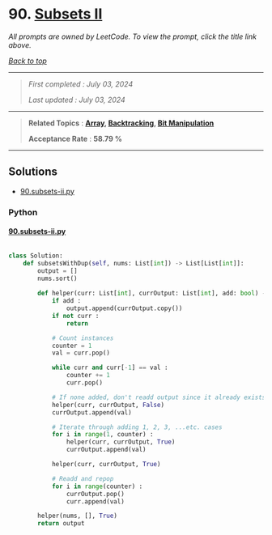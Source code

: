 # 90. [Subsets II](<https://leetcode.com/problems/subsets-ii>)

*All prompts are owned by LeetCode. To view the prompt, click the title link above.*

*[Back to top](<../README.md>)*

------

> *First completed : July 03, 2024*
>
> *Last updated : July 03, 2024*

------

> **Related Topics** : **[Array](<by_topic/Array.md>), [Backtracking](<by_topic/Backtracking.md>), [Bit Manipulation](<by_topic/Bit Manipulation.md>)**
>
> **Acceptance Rate** : **58.79 %**

------

## Solutions

- [90.subsets-ii.py](<../my-submissions/90.subsets-ii.py>)
### Python
#### [90.subsets-ii.py](<../my-submissions/90.subsets-ii.py>)
```Python

class Solution:
    def subsetsWithDup(self, nums: List[int]) -> List[List[int]]:
        output = []
        nums.sort()
        
        def helper(curr: List[int], currOutput: List[int], add: bool) -> None :
            if add :
                output.append(currOutput.copy())
            if not curr :
                return

            # Count instances
            counter = 1
            val = curr.pop()

            while curr and curr[-1] == val :
                counter += 1
                curr.pop()

            # If none added, don't readd output since it already exists
            helper(curr, currOutput, False)
            currOutput.append(val)

            # Iterate through adding 1, 2, 3, ...etc. cases
            for i in range(1, counter) :
                helper(curr, currOutput, True)
                currOutput.append(val)

            helper(curr, currOutput, True)

            # Readd and repop
            for i in range(counter) :
                currOutput.pop()
                curr.append(val)

        helper(nums, [], True)
        return output

```

